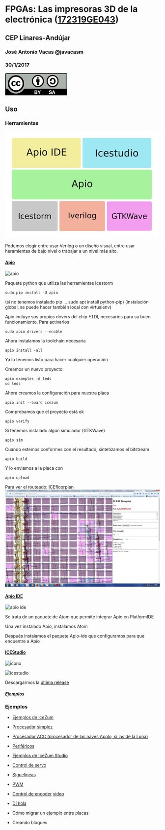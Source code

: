 # FPGAs: Las impresoras 3D de la electrónica ([172319GE043](https://www.juntadeandalucia.es/educacion/secretariavirtual/consultaCEP/actividad/172319GE043/))

## CEP Linares-Andújar

### José Antonio Vacas @javacasm

### 30/1/2017

![Licencia CC](./images/Licencia_CC.png)

## Uso

### Herramientas

![pila Apio](./images/Pila_apio.png)

Podemos elegir entre usar Verilog o un diseño visual, entre usar heramientas de bajo nivel o trabajar a un nivel más alto.

#### [Apio](http://apiodoc.readthedocs.io/en/stable/source/installation.html)

![apio](https://github.com/FPGAwars/apio-ide/raw/master/doc/apio-ide-logo.png)

Paquete python que utiliza las herramientas Icestorm

    sudo pip install -U apio

(si no tenemos instalado pip ... sudo apt install python-pip)
(instalación global, se puede hacer también local con virtualenv)

Apio incluye sus propios drivers del chip FTDI, necesarios para su buen funcionamiento.
Para activarlos

    sudo apio drivers --enable

Ahora instalamos la toolchain necesaria

    apio install -all

Ya lo tenemos listo para hacer cualquier operación

Creamos un nuevo proyecto:

    apio examples -d leds
    cd leds

Ahora creamos la configuración para nuestra placa

    apio init --board icezum

Comprobamos que el proyecto está ok

    apio verify

Si tenemos instalado algún simulador (GTKWave)

    apio sim

Cuando estemos conformes con el resultado, sintetizamos el bitstream

    apio build

Y lo enviamos a la placa con


    apio upload


Para ver el routeado: ICEfloorplan
![ruteado](./images/ConexionadoFPGA.jpg)


#### [Apio IDE](https://github.com/FPGAwars/apio-ide/wiki)

![apio ide](https://i.github-camo.com/f9636865a958658c05babb384e4bcff7e6a4a95d/68747470733a2f2f6769746875622e636f6d2f46504741776172732f6170696f2d6964652f7261772f6d61737465722f646f632f6170696f2d6964652d73637265656e73686f742d312e706e67)

Se trata de un paquete de Atom que permite integrar Apio en PlatformIDE

Una vez instalado Apio, instalamos Atom

Después instalamos el paquete Apio-ide que configuramos para que encuentre a Apio

#### [ICEStudio](https://github.com/FPGAwars/icestudio)

![icono](https://raw.githubusercontent.com/FPGAwars/icestudio/develop/doc/images/icestudio-logo.ico)

![icestudio](https://github.com/FPGAwars/icestudio/blob/develop/doc/images/icestudio-0.2-project.png?raw=true)

Descargarmos la [última release](https://github.com/FPGAwars/icestudio/releases)

##### [Ejemplos](https://github.com/Obijuan/myslides/tree/master/2016-11-18-Maker-faire-Bilbao-FPGAs-libres/demos)

### Ejemplos

* [Ejemplos de iceZum](https://github.com/FPGAwars/icezum/tree/master/examples)

* [Procesador simplez](https://github.com/Obijuan/simplez-fpga)

* [Procesador ACC (procesador de las naves Apolo, sí las de la Luna)](https://github.com/Obijuan/ACC)

* [Periféricos](https://github.com/FPGAwars/FPGA-peripherals)

* [Ejemplos de IceZum Studio](https://github.com/FPGAwars/icestudio-examples)

* [Control de servo](https://github.com/Obijuan/digital-electronics-with-open-FPGAs-tutorial/tree/master/blocks/ServoBit-180)

* [Siguelíneas](https://groups.google.com/forum/#!topic/fpga-wars-explorando-el-lado-libre/nL4UO4Km2SM)

* [PWM](https://groups.google.com/forum/#!topic/fpga-wars-explorando-el-lado-libre/ClU5gaviQWw)

* [Control de encoder](https://groups.google.com/forum/#!topic/fpga-wars-explorando-el-lado-libre/nu64aty75MI) [video](https://www.youtube.com/watch?v=o5FU0IMdsDs)

* [Dí hola](https://groups.google.com/forum/#!topic/fpga-wars-explorando-el-lado-libre/WGdscErV6xA)

* Cómo migrar un ejemplo entre placas

* Creando bloques
